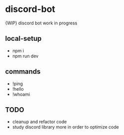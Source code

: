 # discord-bot
{WIP} discord bot work in progress 


## local-setup 
  * npm i 
  * npm run dev  
  


## commands 
  * !ping 
  * !hello 
  * !whoami 
 
 
## TODO 
 * cleanup and refactor code  
 * study discord library more in order to optimize code 
